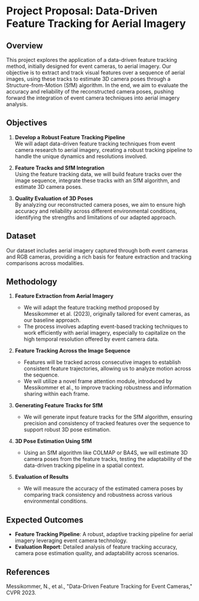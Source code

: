 # Project Proposal: Data-Driven Feature Tracking for Aerial Imagery

## Overview
This project explores the application of a data-driven feature tracking method, initially designed for event cameras, to aerial imagery. Our objective is to extract and track visual features over a sequence of aerial images, using these tracks to estimate 3D camera poses through a Structure-from-Motion (SfM) algorithm. In the end, we aim to evaluate the accuracy and reliability of the reconstructed camera poses, pushing forward the integration of event camera techniques into aerial imagery analysis.

## Objectives
1. **Develop a Robust Feature Tracking Pipeline**  
   We will adapt data-driven feature tracking techniques from event camera research to aerial imagery, creating a robust tracking pipeline to handle the unique dynamics and resolutions involved.

2. **Feature Tracks and SfM Integration**  
   Using the feature tracking data, we will build feature tracks over the image sequence, integrate these tracks with an SfM algorithm, and estimate 3D camera poses.

3. **Quality Evaluation of 3D Poses**  
   By analyzing our reconstructed camera poses, we aim to ensure high accuracy and reliability across different environmental conditions, identifying the strengths and limitations of our adapted approach.

## Dataset
Our dataset includes aerial imagery captured through both event cameras and RGB cameras, providing a rich basis for feature extraction and tracking comparisons across modalities.

## Methodology

1. **Feature Extraction from Aerial Imagery**  
   - We will adapt the feature tracking method proposed by Messikommer et al. (2023), originally tailored for event cameras, as our baseline approach.
   - The process involves adapting event-based tracking techniques to work efficiently with aerial imagery, especially to capitalize on the high temporal resolution offered by event camera data.

2. **Feature Tracking Across the Image Sequence**  
   - Features will be tracked across consecutive images to establish consistent feature trajectories, allowing us to analyze motion across the sequence.
   - We will utilize a novel frame attention module, introduced by Messikommer et al., to improve tracking robustness and information sharing within each frame.

3. **Generating Feature Tracks for SfM**  
   - We will generate input feature tracks for the SfM algorithm, ensuring precision and consistency of tracked features over the sequence to support robust 3D pose estimation.

4. **3D Pose Estimation Using SfM**  
   - Using an SfM algorithm like COLMAP or BA4S, we will estimate 3D camera poses from the feature tracks, testing the adaptability of the data-driven tracking pipeline in a spatial context.

5. **Evaluation of Results**  
   - We will measure the accuracy of the estimated camera poses by comparing track consistency and robustness across various environmental conditions.

## Expected Outcomes

- **Feature Tracking Pipeline**: A robust, adaptive tracking pipeline for aerial imagery leveraging event camera technology.
- **Evaluation Report**: Detailed analysis of feature tracking accuracy, camera pose estimation quality, and adaptability across scenarios.


## References
Messikommer, N., et al., "Data-Driven Feature Tracking for Event Cameras," CVPR 2023.
